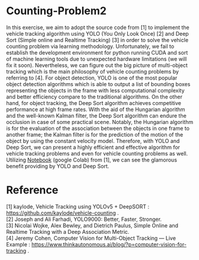# Counting-Problem2

In this exercise, we aim to adopt the source code from [1] to implement the vehicle tracking algorithm using YOLO (You Only Look Once) [2] and Deep Sort (Simple online and Realtime Tracking) [3] in order to solve the vehicle counting problem via learning methodology. Unfortunately, we fail to establish the development environment for python running CUDA and sort of machine learning tools due to unexpected hardware limitations (we will fix it soon). Nevertheless, we can figure out the big picture of multi-object tracking which is the main philosophy of vehicle counting problems by referring to [4]. For object detection, YOLO is one of the most popular object detection algorithms which is able to output a list of bounding boxes representing the objects in the frame with less computational complexity and better efficiency compare to the traditional algorithms. On the other hand, for object tracking, the Deep Sort algorithm achieves competitive performance at high frame rates. With the aid of the Hungarian algorithm and the well-known Kalman filter, the Deep Sort algorithm can endure the occlusion in case of some practical scene. Notably, the Hungarian algorithm is for the evaluation of the association between the objects in one frame to another frame; the Kalman filter is for the prediction of the motion of the object by using the constant velocity model. Therefore, with YOLO and Deep Sort, we can present a highly efficient and effective algorithm for vehicle tracking problems and even for vehicle counting problems as well. Utilizing [Notebook](https://colab.research.google.com/drive/15pgDMnvXa-ZgGMeZkbbpg-gqa5Nttfi3?usp=sharing "link") (google Colab) from [1], we can see the glamorous benefit providing by YOLO and Deep Sort.











# Reference
[1] kaylode, Vehicle Tracking using YOLOv5 + DeepSORT : https://github.com/kaylode/vehicle-counting .  
[2] Joseph and Ali Farhadi, YOLO9000: Better, Faster, Stronger.  
[3] Nicolai Wojke, Alex Bewley, and Dietrich Paulus, Simple Online and Realtime Tracking with a Deep Association Metric.  
[4] Jeremy Cohen, Computer Vision for Multi-Object Tracking — Live Example : https://www.thinkautonomous.ai/blog/?p=computer-vision-for-tracking .
